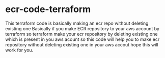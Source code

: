 # ecr-code-terraform
This terraform code is basically making an ecr repo without deleting existing one 
Basically if you make ECR repository to your aws account by terraform so terraform make your ecr repository by deleting existing one which is present in you aws acount 
so this code will help you to make ecr repository 
without deleting existing one in your aws accout 
hope this will work for you.
